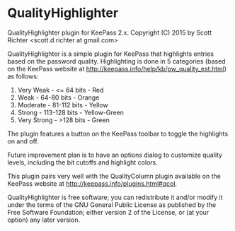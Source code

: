 # QualityHighlighter
QualityHighlighter plugin for KeePass 2.x.
Copyright (C) 2015 by Scott Richter <scott.d.richter at gmail.com>

QualityHighlighter is a simple plugin for KeePass that highlights entries based on the password quality. Highlighting is done in 5 categories (based on the KeePass website at http://keepass.info/help/kb/pw_quality_est.html) as follows:

1. Very Weak - <= 64 bits - Red
2. Weak - 64-80 bits - Orange
3. Moderate - 81-112 bits - Yellow
4. Strong - 113-128 bits - Yellow-Green
5. Very Strong - >128 bits - Green

The plugin features a button on the KeePass toolbar to toggle the highlights on and off.

Future improvement plan is to have an options dialog to customize quality levels, including the bit cutoffs and highlight colors.

This plugin pairs very well with the QualityColumn plugin available on the KeePass website at http://keepass.info/plugins.html#qcol.

QualityHighlighter is free software; you can redistribute it and/or modify it under the terms of the GNU General Public License as published by the Free Software Foundation; either version 2 of the License, or (at your option) any later version.